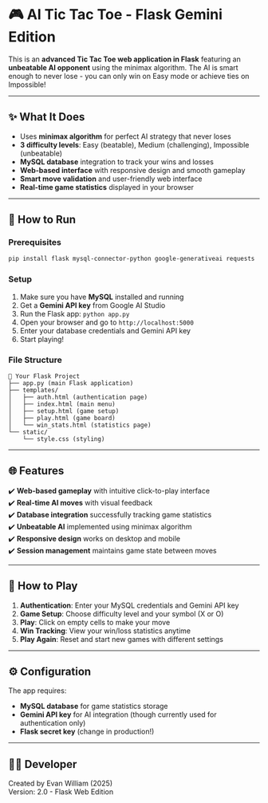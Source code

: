 # 🎮 AI Tic Tac Toe - Flask Gemini Edition

This is an **advanced Tic Tac Toe web application in Flask** featuring an **unbeatable AI opponent** using the minimax algorithm. The AI is smart enough to never lose - you can only win on Easy mode or achieve ties on Impossible!

---

## ✨ What It Does

- Uses **minimax algorithm** for perfect AI strategy that never loses
- **3 difficulty levels**: Easy (beatable), Medium (challenging), Impossible (unbeatable)
- **MySQL database** integration to track your wins and losses
- **Web-based interface** with responsive design and smooth gameplay
- **Smart move validation** and user-friendly web interface
- **Real-time game statistics** displayed in your browser

---

## 🚀 How to Run

### **Prerequisites**
```bash
pip install flask mysql-connector-python google-generativeai requests
```

### **Setup**
1. Make sure you have **MySQL** installed and running
2. Get a **Gemini API key** from Google AI Studio
3. Run the Flask app: `python app.py`
4. Open your browser and go to `http://localhost:5000`
5. Enter your database credentials and Gemini API key
6. Start playing!

### **File Structure**
```
📁 Your Flask Project
├── app.py (main Flask application)
├── templates/
│   ├── auth.html (authentication page)
│   ├── index.html (main menu)
│   ├── setup.html (game setup)
│   ├── play.html (game board)
│   └── win_stats.html (statistics page)
└── static/
    └── style.css (styling)
```

---

## 🌐 Features

✔️ **Web-based gameplay** with intuitive click-to-play interface  
✔️ **Real-time AI moves** with visual feedback  
✔️ **Database integration** successfully tracking game statistics  
✔️ **Unbeatable AI** implemented using minimax algorithm  
✔️ **Responsive design** works on desktop and mobile  
✔️ **Session management** maintains game state between moves  

---

## 🎯 How to Play

1. **Authentication**: Enter your MySQL credentials and Gemini API key
2. **Game Setup**: Choose difficulty level and your symbol (X or O)
3. **Play**: Click on empty cells to make your move
4. **Win Tracking**: View your win/loss statistics anytime
5. **Play Again**: Reset and start new games with different settings

---

## ⚙️ Configuration

The app requires:
- **MySQL database** for game statistics storage
- **Gemini API key** for AI integration (though currently used for authentication only)
- **Flask secret key** (change in production!)

---

## 👨‍💻 Developer

Created by Evan William (2025)  
Version: 2.0 - Flask Web Edition